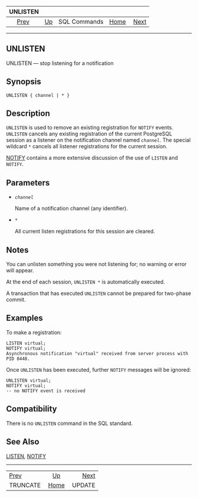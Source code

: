 <!--?xml version="1.0" encoding="UTF-8" standalone="no"?-->

|                UNLISTEN               |                                        |              |                                                       |                                   |
| :-----------------------------------: | :------------------------------------- | :----------: | ----------------------------------------------------: | --------------------------------: |
| [Prev](sql-truncate.html "TRUNCATE")  | [Up](sql-commands.html "SQL Commands") | SQL Commands | [Home](index.html "PostgreSQL 17devel Documentation") |  [Next](sql-update.html "UPDATE") |

***

## UNLISTEN

UNLISTEN — stop listening for a notification

## Synopsis

    UNLISTEN { channel | * }

## Description

`UNLISTEN` is used to remove an existing registration for `NOTIFY` events. `UNLISTEN` cancels any existing registration of the current PostgreSQL session as a listener on the notification channel named *`channel`*. The special wildcard `*` cancels all listener registrations for the current session.

[NOTIFY](sql-notify.html "NOTIFY") contains a more extensive discussion of the use of `LISTEN` and `NOTIFY`.

## Parameters

* *`channel`*

    Name of a notification channel (any identifier).

* `*`

    All current listen registrations for this session are cleared.

## Notes

You can unlisten something you were not listening for; no warning or error will appear.

At the end of each session, `UNLISTEN *` is automatically executed.

A transaction that has executed `UNLISTEN` cannot be prepared for two-phase commit.

## Examples

To make a registration:

    LISTEN virtual;
    NOTIFY virtual;
    Asynchronous notification "virtual" received from server process with PID 8448.

Once `UNLISTEN` has been executed, further `NOTIFY` messages will be ignored:

    UNLISTEN virtual;
    NOTIFY virtual;
    -- no NOTIFY event is received

## Compatibility

There is no `UNLISTEN` command in the SQL standard.

## See Also

[LISTEN](sql-listen.html "LISTEN"), [NOTIFY](sql-notify.html "NOTIFY")

***

|                                       |                                                       |                                   |
| :------------------------------------ | :---------------------------------------------------: | --------------------------------: |
| [Prev](sql-truncate.html "TRUNCATE")  |         [Up](sql-commands.html "SQL Commands")        |  [Next](sql-update.html "UPDATE") |
| TRUNCATE                              | [Home](index.html "PostgreSQL 17devel Documentation") |                            UPDATE |
